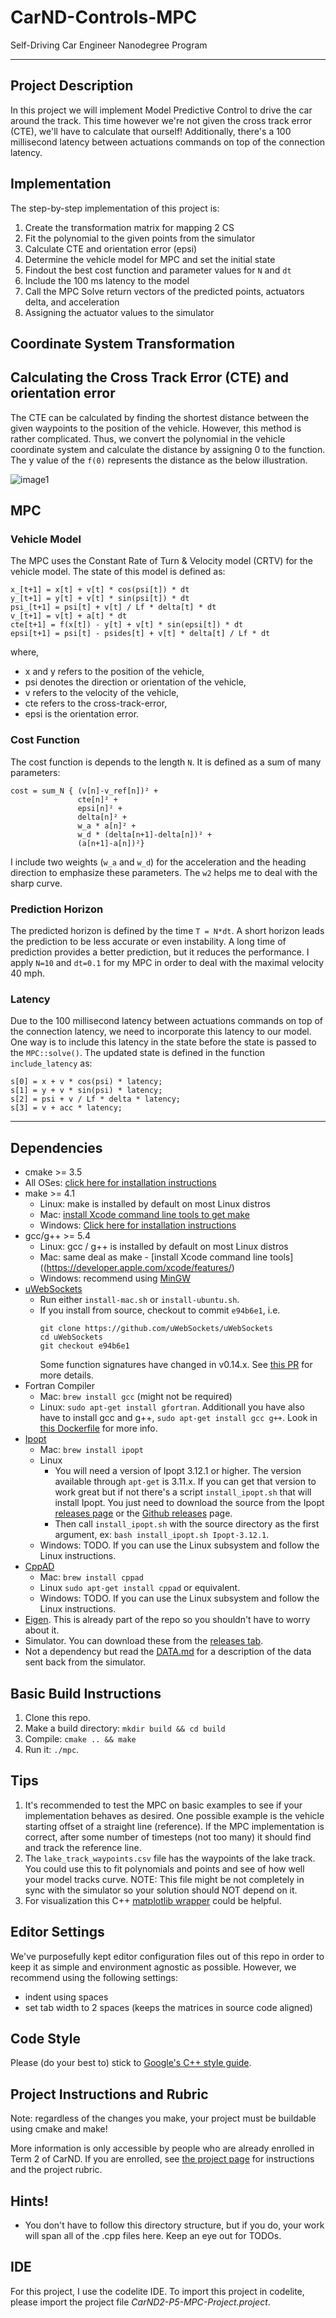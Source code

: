 # CarND-Controls-MPC
Self-Driving Car Engineer Nanodegree Program

---
## Project Description
In this project we will implement Model Predictive Control to drive the car around the track. This time however we're not given the cross track error (CTE), we'll have to calculate that ourself! Additionally, there's a 100 millisecond latency between actuations commands on top of the connection latency.

## Implementation
The step-by-step implementation of this project is:
1. Create the transformation matrix for mapping 2 CS 
2. Fit the polynomial to the given points from the simulator
3. Calculate CTE and orientation error (epsi)
4. Determine the vehicle model for MPC and set the initial state
5. Findout the best cost function and parameter values for `N` and `dt`
6. Include the 100 ms latency to the model
7. Call the MPC Solve return vectors of the predicted points, actuators delta, and acceleration
8. Assigning the actuator values to the simulator


## Coordinate System Transformation

## Calculating the Cross Track Error (CTE) and orientation error
The CTE can be calculated by finding the shortest distance between the given waypoints to the position of the vehicle. However, this method is rather complicated. Thus, we convert the polynomial in the vehicle coordinate system and calculate the distance by assigning 0 to the function. The y value of the `f(0)` represents the distance as the below illustration.

![image1]

## MPC

### Vehicle Model
The MPC uses the Constant Rate of Turn & Velocity model (CRTV) for the vehicle model. The state of this model is defined as:

    x_[t+1] = x[t] + v[t] * cos(psi[t]) * dt
    y_[t+1] = y[t] + v[t] * sin(psi[t]) * dt
    psi_[t+1] = psi[t] + v[t] / Lf * delta[t] * dt
    v_[t+1] = v[t] + a[t] * dt
    cte[t+1] = f(x[t]) - y[t] + v[t] * sin(epsi[t]) * dt
    epsi[t+1] = psi[t] - psides[t] + v[t] * delta[t] / Lf * dt

where,
* x and y refers to the position of the vehicle,
* psi denotes the direction or orientation of the vehicle,
* v refers to the velocity of the vehicle,
* cte refers to the cross-track-error,
* epsi is the orientation error.

### Cost Function

The cost function is depends to the length `N`. It is defined as a sum of many parameters:

    cost = sum_N { (v[n]-v_ref[n])² + 
                   cte[n]² +
                   epsi[n]² +
                   delta[n]² +
                   w_a * a[n]² +
                   w_d * (delta[n+1]-delta[n])² +
                   (a[n+1]-a[n])²}

I include two weights (`w_a` and `w_d`) for the acceleration and the heading direction to emphasize these parameters. The `w2` helps me to deal with the sharp curve.

### Prediction Horizon
The predicted horizon is defined by the time `T = N*dt`. A short horizon leads the prediction to be less accurate or even instability. A long time of prediction provides a better prediction, but it reduces the performance. I apply `N=10` and `dt=0.1` for my MPC in order to deal with the maximal velocity 40 mph.

### Latency
Due to the 100 millisecond latency between actuations commands on top of the connection latency, we need to incorporate this latency to our model. One way is to include this latency in the state before the state is passed to the `MPC::solve()`. The updated state is defined in the function `include_latency` as:

    s[0] = x + v * cos(psi) * latency;
    s[1] = y + v * sin(psi) * latency;
    s[2] = psi + v / Lf * delta * latency;
    s[3] = v + acc * latency;

---
## Dependencies

* cmake >= 3.5
 * All OSes: [click here for installation instructions](https://cmake.org/install/)
* make >= 4.1
  * Linux: make is installed by default on most Linux distros
  * Mac: [install Xcode command line tools to get make](https://developer.apple.com/xcode/features/)
  * Windows: [Click here for installation instructions](http://gnuwin32.sourceforge.net/packages/make.htm)
* gcc/g++ >= 5.4
  * Linux: gcc / g++ is installed by default on most Linux distros
  * Mac: same deal as make - [install Xcode command line tools]((https://developer.apple.com/xcode/features/)
  * Windows: recommend using [MinGW](http://www.mingw.org/)
* [uWebSockets](https://github.com/uWebSockets/uWebSockets)
  * Run either `install-mac.sh` or `install-ubuntu.sh`.
  * If you install from source, checkout to commit `e94b6e1`, i.e.
    ```
    git clone https://github.com/uWebSockets/uWebSockets 
    cd uWebSockets
    git checkout e94b6e1
    ```
    Some function signatures have changed in v0.14.x. See [this PR](https://github.com/udacity/CarND-MPC-Project/pull/3) for more details.
* Fortran Compiler
  * Mac: `brew install gcc` (might not be required)
  * Linux: `sudo apt-get install gfortran`. Additionall you have also have to install gcc and g++, `sudo apt-get install gcc g++`. Look in [this Dockerfile](https://github.com/udacity/CarND-MPC-Quizzes/blob/master/Dockerfile) for more info.
* [Ipopt](https://projects.coin-or.org/Ipopt)
  * Mac: `brew install ipopt`
  * Linux
    * You will need a version of Ipopt 3.12.1 or higher. The version available through `apt-get` is 3.11.x. If you can get that version to work great but if not there's a script `install_ipopt.sh` that will install Ipopt. You just need to download the source from the Ipopt [releases page](https://www.coin-or.org/download/source/Ipopt/) or the [Github releases](https://github.com/coin-or/Ipopt/releases) page.
    * Then call `install_ipopt.sh` with the source directory as the first argument, ex: `bash install_ipopt.sh Ipopt-3.12.1`. 
  * Windows: TODO. If you can use the Linux subsystem and follow the Linux instructions.
* [CppAD](https://www.coin-or.org/CppAD/)
  * Mac: `brew install cppad`
  * Linux `sudo apt-get install cppad` or equivalent.
  * Windows: TODO. If you can use the Linux subsystem and follow the Linux instructions.
* [Eigen](http://eigen.tuxfamily.org/index.php?title=Main_Page). This is already part of the repo so you shouldn't have to worry about it.
* Simulator. You can download these from the [releases tab](https://github.com/udacity/self-driving-car-sim/releases).
* Not a dependency but read the [DATA.md](./DATA.md) for a description of the data sent back from the simulator.


## Basic Build Instructions


1. Clone this repo.
2. Make a build directory: `mkdir build && cd build`
3. Compile: `cmake .. && make`
4. Run it: `./mpc`.

## Tips

1. It's recommended to test the MPC on basic examples to see if your implementation behaves as desired. One possible example
is the vehicle starting offset of a straight line (reference). If the MPC implementation is correct, after some number of timesteps
(not too many) it should find and track the reference line.
2. The `lake_track_waypoints.csv` file has the waypoints of the lake track. You could use this to fit polynomials and points and see of how well your model tracks curve. NOTE: This file might be not completely in sync with the simulator so your solution should NOT depend on it.
3. For visualization this C++ [matplotlib wrapper](https://github.com/lava/matplotlib-cpp) could be helpful.

## Editor Settings

We've purposefully kept editor configuration files out of this repo in order to
keep it as simple and environment agnostic as possible. However, we recommend
using the following settings:

* indent using spaces
* set tab width to 2 spaces (keeps the matrices in source code aligned)

## Code Style

Please (do your best to) stick to [Google's C++ style guide](https://google.github.io/styleguide/cppguide.html).

## Project Instructions and Rubric

Note: regardless of the changes you make, your project must be buildable using
cmake and make!

More information is only accessible by people who are already enrolled in Term 2
of CarND. If you are enrolled, see [the project page](https://classroom.udacity.com/nanodegrees/nd013/parts/40f38239-66b6-46ec-ae68-03afd8a601c8/modules/f1820894-8322-4bb3-81aa-b26b3c6dcbaf/lessons/b1ff3be0-c904-438e-aad3-2b5379f0e0c3/concepts/1a2255a0-e23c-44cf-8d41-39b8a3c8264a)
for instructions and the project rubric.

## Hints!

* You don't have to follow this directory structure, but if you do, your work
  will span all of the .cpp files here. Keep an eye out for TODOs.

## IDE

For this project, I use the codelite IDE. To import this project in codelite, please import the project file *CarND2-P5-MPC-Project.project*.


[//]: # (Image References)

[image1]: ./img/cte_calc.png "Calculating CTE"